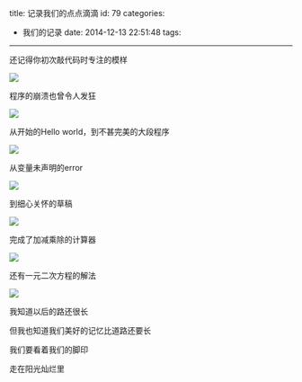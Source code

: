 title: 记录我们的点点滴滴
id: 79
categories:
  - 我们的记录
date: 2014-12-13 22:51:48
tags:
---

还记得你初次敲代码时专注的模样
<!--more-->
![](/uploads/2014/12/first-coding.jpg)

程序的崩溃也曾令人发狂

![](/uploads/2014/12/crash.jpg)

从开始的Hello world，到不甚完美的大段程序

![](/uploads/2014/12/ruinian.jpg)

从变量未声明的error

![](/uploads/2014/12/error.jpg)

到细心关怀的草稿

![](/uploads/2014/12/note.jpg)

完成了加减乘除的计算器

![](/uploads/2014/12/chu.jpg)

还有一元二次方程的解法

![](/uploads/2014/12/solve-function.jpg)

我知道以后的路还很长

但我也知道我们美好的记忆比道路还要长

我们要看着我们的脚印

走在阳光灿烂里

&nbsp;